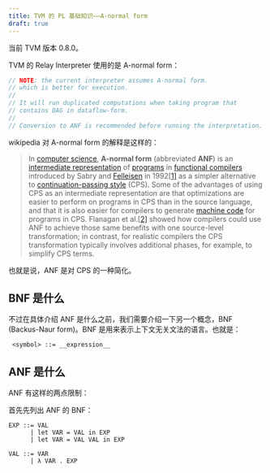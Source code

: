 ```yaml
---
title: TVM 的 PL 基础知识——A-normal form
draft: true
---
```


当前 TVM 版本 0.8.0。

TVM 的 Relay Interpreter 使用的是 A-normal form：

```c++
// NOTE: the current interpreter assumes A-normal form.
// which is better for execution.
//
// It will run duplicated computations when taking program that
// contains DAG in dataflow-form.
//
// Conversion to ANF is recommended before running the interpretation.
```

wikipedia 对 A-normal form 的解释是这样的：

> In [computer science](https://en.wikipedia.org/wiki/Computer_science), **A-normal form** (abbreviated **ANF**) is an [intermediate representation](https://en.wikipedia.org/wiki/Intermediate_language) of [programs](https://en.wikipedia.org/wiki/Program_(computer_science)) in [functional compilers](https://en.wikipedia.org/w/index.php?title=Functional_compiler&action=edit&redlink=1) introduced by Sabry and [Felleisen](https://en.wikipedia.org/wiki/Matthias_Felleisen) in 1992[[1\]](https://en.wikipedia.org/wiki/A-normal_form#cite_note-1) as a simpler alternative to [continuation-passing style](https://en.wikipedia.org/wiki/Continuation-passing_style) (CPS). Some of the advantages of using CPS as an intermediate representation are that optimizations are easier to perform on programs in CPS than in the source language, and that it is also easier for compilers to generate [machine code](https://en.wikipedia.org/wiki/Machine_code) for programs in CPS. Flanagan et al.[[2\]](https://en.wikipedia.org/wiki/A-normal_form#cite_note-2) showed how compilers could use ANF to achieve those same benefits with one source-level transformation; in contrast, for realistic compilers the CPS transformation typically involves additional phases, for example, to simplify CPS terms.

也就是说，ANF 是对 CPS 的一种简化。

## BNF 是什么

不过在具体介绍 ANF 是什么之前，我们需要介绍一下另一个概念，BNF (Backus-Naur form)。BNF 是用来表示上下文无关文法的语言。也就是：

```
 <symbol> ::= __expression__
```

## ANF 是什么

ANF 有这样的两点限制：



首先先列出 ANF 的 BNF：

```
EXP ::= VAL 
      | let VAR = VAL in EXP
      | let VAR = VAL VAL in EXP

VAL ::= VAR
      | λ VAR . EXP
```



